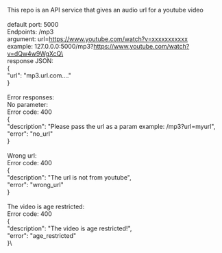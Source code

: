 This repo is an API service that gives an audio url for a youtube video\
\
default port: 5000\
Endpoints: /mp3\
argument: url=https://www.youtube.com/watch?v=xxxxxxxxxxx
\
example: 127.0.0.0:5000/mp3?https://www.youtube.com/watch?v=dQw4w9WgXcQ\
\
response JSON:\
{\
  "url": "mp3.url.com...."\
}\
\
Error responses:\
No parameter:\
Error code: 400\
{\
  "description": "Please pass the url as a param example: /mp3?url=myurl",\
  "error": "no_url"\
}\
\
Wrong url:\
Error code: 400\
{\
  "description": "The url is not from youtube",\
  "error": "wrong_url"\
}\
\
The video is age restricted:\
Error code: 400\
{\
  "description": "The video is age restricted!",\
  "error": "age_restricted"\
}\
